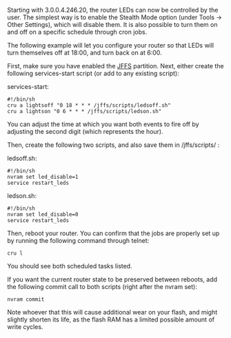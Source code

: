 Starting with 3.0.0.4.246.20, the router LEDs can now be controlled by the user.  The simplest way is to enable the Stealth Mode option (under Tools -> Other Settings), which will disable them.  It is also possible to turn them on and off on a specific schedule through cron jobs.

The following example will let you configure your router so that LEDs will turn themselves off at 18:00, and turn back on at 6:00.

First, make sure you have enabled the [JFFS](https://github.com/RMerl/asuswrt-merlin/wiki/JFFS) partition.  Next, either create the following services-start script (or add to any existing script):

services-start:
```
#!/bin/sh
cru a lightsoff "0 18 * * * /jffs/scripts/ledsoff.sh"
cru a lightson "0 6 * * * /jffs/scripts/ledson.sh"
```
You can adjust the time at which you want both events to fire off by adjusting the second digit (which represents the hour).

Then, create the following two scripts, and also save them in /jffs/scripts/ :

ledsoff.sh:
```
#!/bin/sh
nvram set led_disable=1
service restart_leds
```

ledson.sh:
```
#!/bin/sh
nvram set led_disable=0
service restart_leds
```

Then, reboot your router.  You can confirm that the jobs are properly set up by running the following command through telnet:

```
cru l
```

You should see both scheduled tasks listed.

If you want the current router state to be preserved between reboots, add the following commit call to both scripts (right after the nvram set):

```
nvram commit
```
Note whoever that this will cause additional wear on your flash, and might slightly shorten its life, as the flash RAM has a limited possible amount of write cycles.
